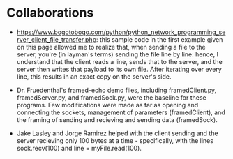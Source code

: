 # Collaborations

* https://www.bogotobogo.com/python/python_network_programming_server_client_file_transfer.php:
this sample code in the first example given on this page allowed me to realize
that, when sending a file to the server, you're (in layman's terms) sending
the file line by line: hence, I understand that the client reads a line, sends
that to the server, and the server then writes that payload to its own
file. After iterating over every line, this results in an exact copy on the
server's side.

* Dr. Fruedenthal's framed-echo demo files, including framedClient.py,
  framedServer.py, and framedSock.py, were the baseline for these
  programs. Few modifications were made as far as opening and connecting the
  sockets, management of parameters (framedClient), and the framing of
  sending and recieving and sending data (framedSock).

* Jake Lasley and Jorge Ramirez helped with the client sending and the server
  recieving only 100 bytes at a time - specifically, with the lines
  sock.recv(100) and line = myFile.read(100).
